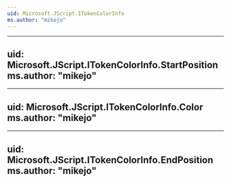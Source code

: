 ```yaml
---
uid: Microsoft.JScript.ITokenColorInfo
ms.author: "mikejo"
---
```


---
uid: Microsoft.JScript.ITokenColorInfo.StartPosition
ms.author: "mikejo"
---

---
uid: Microsoft.JScript.ITokenColorInfo.Color
ms.author: "mikejo"
---

---
uid: Microsoft.JScript.ITokenColorInfo.EndPosition
ms.author: "mikejo"
---
